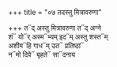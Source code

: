 +++
title = "०७ तदस्तु मित्रावरुणा"

+++
त᳓द् अस्तु मित्रावरुणा त᳓द् अग्ने  
शं᳓ यो᳓र् अस्म᳓भ्यम् इद᳓म् अस्तु शस्त᳓म्  
अशीम᳓हि गाध᳓म् उत᳓ प्रतिष्ठां᳓  
न᳓मो दिवे᳓ बृहते᳓ सा᳓दनाय